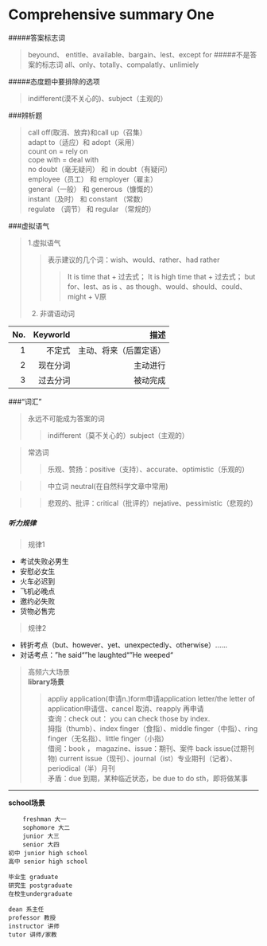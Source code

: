 Comprehensive summary One
================
#####答案标志词
> beyound、 entitle、available、bargain、lest、except for
#####不是答案的标志词
> all、only、totally、compalatly、unlimiely

#####态度题中要排除的选项
> indifferent(漠不关心的)、subject（主观的）

###辨析题

> call off(取消、放弃)和call up（召集）<br/>
> adapt to（适应）和 adopt（采用）<br/>
> count on = rely on <br/>
> cope with = deal with <br/>
> no doubt（毫无疑问） 和 in doubt（有疑问）<br/>
> employee（员工） 和 employer（雇主） <br/>
> general（一般） 和 generous（慷慨的）<br/>
> instant（及时） 和 constant （常数）<br/>
> regulate （调节） 和 regular （常规的） <br/>

###虚拟语气
> 1.虚拟语气
> > 表示建议的几个词：wish、would、rather、had rather
> >> It is time  that  +  过去式；
> >> It is high time that  + 过去式；
> >> but for、lest、as is 、as though、would、should、could、might + V原
> 2. 非谓语动词

|No.|Keyworld|描述|
|----:|-----:|----:|
|1|不定式|主动、将来（后置定语）|
|2|现在分词|主动进行|
|3|过去分词|被动完成|

###“词汇”
>永远不可能成为答案的词<br/>
>> indifferent（莫不关心的）subject（主观的）

>常选词<br>
>> 乐观、赞扬：positive（支持）、accurate、optimistic（乐观的）

>>中立词 neutral(在自然科学文章中常用)<br/>


>> 悲观的、批评：critical（批评的）nejative、pessimistic（悲观的）



##### 听力规律

> 规律1<br/>
* 考试失败必男生<br/>
* 安慰必女生<br/>
* 火车必迟到<br/>
* 飞机必晚点<br/>
* 邀约必失败<br/>
* 货物必售完<br/>

>规律2<br/>
* 转折考点（but、however、yet、unexpectedly、otherwise）......<br/>
* 对话考点：”he said“”he laughted“”He weeped“

> 高频六大场景<br/>
**library场景**
>> appliy application(申请n.)form申请application letter/the letter of application申请信、cancel 取消、reapply 再申请<br/>
>> 查询：check out： you can check those by index.<br/>
>> 拇指（thumb）、index finger（食指）、middle finger（中指）、ring finger（无名指）、little finger（小指）<br/>
>> 借阅：book ， magazine、issue：期刊、案件
>> back issue(过期刊物) current issue（现刊）、journal（ist）专业期刊（记者）、periodical（半）月刊<br/>
>> 矛盾：due 到期，某种临近状态，be due to do sth，即将做某事


---
**school场景**<br/>
```
    freshman 大一
    sophomore 大二
    junior 大三
    senior 大四
初中 junior high school
高中 senior high school

毕业生 graduate 
研究生 postgraduate 
在校生undergraduate

dean 系主任
professor 教授
instructor 讲师
tutor 讲师/家教
```


